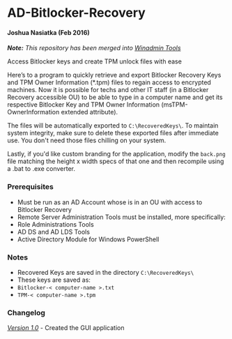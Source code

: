 # AD-Bitlocker-Recovery
#### Joshua Nasiatka (Feb 2016)

***Note:***
*This repository has been merged into [Winadmin Tools](https://github.com/joshuanasiatka/Winadmin-Tools)*

Access Bitlocker keys and create TPM unlock files with ease

Here’s to a program to quickly retrieve and export Bitlocker Recovery Keys and TPM Owner Information (*.tpm) files to regain access to encrypted machines. Now it is possible for techs and other IT staff (in a Bitlocker Recovery accessible OU) to be able to type in a computer name and get its respective Bitlocker Key and TPM Owner Information (msTPM-OwnerInformation extended attribute).

The files will be automatically exported to <code>C:\RecoveredKeys\\</code>. To maintain system integrity, make sure to delete these exported files after immediate use. You don't need those files chilling on your system.

Lastly, if you'd like custom branding for the application, modify the <code>back.png</code> file matching the height x width specs of that one and then recompile using a .bat to .exe converter.

### Prerequisites
-	Must be run as an AD Account whose is in an OU with access to Bitlocker Recovery
-	Remote Server Administration Tools must be installed, more specifically:
  - Role Administrations Tools
  - AD DS and AD LDS Tools
  - Active Directory Module for Windows PowerShell

### Notes
-	Recovered Keys are saved in the directory <code>C:\RecoveredKeys\\</code>
-	These keys are saved as:
  - <code>Bitlocker-< computer-name >.txt</code>
  - <code>TPM-< computer-name >.tpm</code>

### Changelog
[*Version 1.0*](https://github.com/bitcraft-labs/AD-Bitlocker-Recovery/releases/download/v1.0/GetBitlocker.exe) - Created the GUI application
